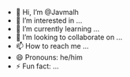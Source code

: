 - 👋 Hi, I’m @Javmalh
- 👀 I’m interested in ...
- 🌱 I’m currently learning ...
- 💞️ I’m looking to collaborate on ...
- 📫 How to reach me ...
- 😄 Pronouns: he/him
- ⚡ Fun fact: ...

<!---
Javmalh/Javmalh is a ✨ special ✨ repository because its `README.md` (this file) appears on your GitHub profile.
You can click the Preview link to take a look at your changes.
--->
